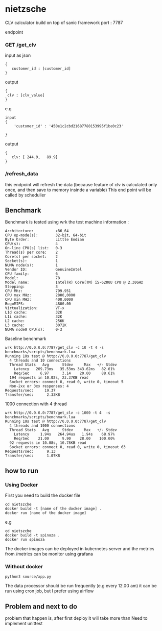 # nietzsche
CLV calculator build on top of sanic framework
port : 7787

endpoint
### GET /get_clv
input as json 
```
{
   customer_id : [customer_id]
}
```
output 
```
{
 clv : [clv_value]
}
```
e.g
```
input
{
    'customer_id' : '450e1c2cbd21687780153995f1be0c23'

}
```
output
```
{
   clv: [​ ​244.9,​ ​ ​ ​89.9]
}
```


### /refresh_data

this endpoint will refresh the data
(because feature of clv is calculated only once, and then save to memory insinde a variable)
This end point will be called by scheduller


## Benchmark
Benchmark is tested using wrk
the test machine information :
```
Architecture:          x86_64
CPU op-mode(s):        32-bit, 64-bit
Byte Order:            Little Endian
CPU(s):                4
On-line CPU(s) list:   0-3
Thread(s) per core:    2
Core(s) per socket:    2
Socket(s):             1
NUMA node(s):          1
Vendor ID:             GenuineIntel
CPU family:            6
Model:                 78
Model name:            Intel(R) Core(TM) i5-6200U CPU @ 2.30GHz
Stepping:              3
CPU MHz:               799.951
CPU max MHz:           2800,0000
CPU min MHz:           400,0000
BogoMIPS:              4800.00
Virtualization:        VT-x
L1d cache:             32K
L1i cache:             32K
L2 cache:              256K
L3 cache:              3072K
NUMA node0 CPU(s):     0-3
```
Baseline benchmark
```
wrk http://0.0.0.0:7787/get_clv -c 10 -t 4 -s benchmarks/scripts/benchmark.lua 
Running 10s test @ http://0.0.0.0:7787/get_clv
  4 threads and 10 connections
  Thread Stats   Avg      Stdev     Max   +/- Stdev
    Latency   209.73ms   35.53ms 343.62ms   82.01%
    Req/Sec     6.97      3.14    20.00     88.61%
  194 requests in 10.02s, 23.37KB read
  Socket errors: connect 0, read 0, write 0, timeout 5
  Non-2xx or 3xx responses: 4
Requests/sec:     19.37
Transfer/sec:      2.33KB
```
1000 connection with 4 thread
```
wrk http://0.0.0.0:7787/get_clv -c 1000 -t 4  -s benchmarks/scripts/benchmark.lua 
Running 10s test @ http://0.0.0.0:7787/get_clv
  4 threads and 1000 connections
  Thread Stats   Avg      Stdev     Max   +/- Stdev
    Latency     1.94s   264.94us   1.94s    68.97%
    Req/Sec    21.00      9.90    28.00    100.00%
  92 requests in 10.08s, 10.78KB read
  Socket errors: connect 0, read 0, write 0, timeout 63
Requests/sec:      9.13
Transfer/sec:      1.07KB
```

## how to run 

### Using Docker

First you need to build the docker file
```
cd nietszche
docker build -t [name of the docker image] .
docker run [name of the docker image]
```
e.g
```
cd nietszche
docker build -t spinoza .
docker run spinoza
```

The docker images can be deployed in kubernetes server 
and the metrics from /metrics can be monitor using grafana

### Without docker
```
python3 source/app.py
```

The data processor should be run frequently (e.g every 12.00 am) 
it can be run using cron job, but I prefer using airflow

## Problem and next to do
problem that happen is, after first deploy
it will take more than 
Need to implement unittest
